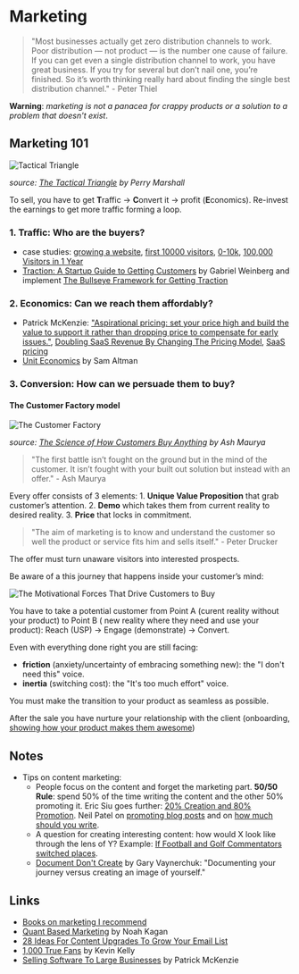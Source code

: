 # Marketing

> "Most businesses actually get zero distribution channels to work. Poor distribution — not product — is the number one cause of failure. If you can get even a single distribution channel to work, you have great business. If you try for several but don’t nail one, you’re finished. So it’s worth thinking really hard about finding the single best distribution channel." - Peter Thiel

**Warning**: _marketing is not a panacea for crappy products or a solution to a problem that doesn't exist_.

## Marketing 101

![Tactical Triangle](https://s3.amazonaws.com/psma-legacy-images/2009/10/ttriangle.png)

_source:_ [_The Tactical Triangle_](https://www.perrymarshall.com/2100/tactical-triangle/) _by Perry Marshall_

To sell, you have to get **T**raffic → **C**onvert it → profit \(**E**conomics\). Re-invest the earnings to get more traffic forming a loop.

### 1. **Traffic**: Who are the buyers?

* case studies: [growing a website](https://sumo.com/stories/growing-website), [first 10000 visitors](https://sumo.com/stories/first-10000-visitors-sarah-peterson), [0-10k](https://sumo.com/stories/0-10k-nat-eliason), [100,000 Visitors in 1 Year](https://okdork.com/grow-blog-100000-visitors-less-year/)
* [Traction: A Startup Guide to Getting Customers](https://www.goodreads.com/book/show/22091581-traction) by Gabriel Weinberg and implement [The Bullseye Framework for Getting Traction](https://medium.com/@yegg/the-bullseye-framework-for-getting-traction-ef49d05bfd7e)

### 2. **Economics**: Can we reach them affordably?

* Patrick McKenzie: ["Aspirational pricing: set your price high and build the value to support it rather than dropping price to compensate for early issues."](https://twitter.com/patio11/status/638362266778365952), [Doubling SaaS Revenue By Changing The Pricing Model](https://www.kalzumeus.com/2012/08/13/doubling-saas-revenue/), [SaaS pricing](https://training.kalzumeus.com/newsletters/archive/saas_pricing)
* [Unit Economics](http://blog.samaltman.com/unit-economics) by Sam Altman

### 3. **Conversion**: How can we persuade them to buy?

#### The Customer Factory model

![The Customer Factory](https://cdn-images-1.medium.com/max/800/0*7VHpW523MitQv6qK.png)

_source:_ [_The Science of How Customers Buy Anything_](https://blog.leanstack.com/the-science-of-how-customers-buy-anything-84e72920e644) _by Ash Maurya_

> "The first battle isn’t fought on the ground but in the mind of the customer. It isn’t fought with your built out solution but instead with an offer." - Ash Maurya

Every offer consists of 3 elements: 1. **Unique Value Proposition** that grab customer’s attention. 2. **Demo** which takes them from current reality to desired reality. 3. **Price** that locks in commitment.

> "The aim of marketing is to know and understand the customer so well the product or service fits him and sells itself." - Peter Drucker

The offer must turn unaware visitors into interested prospects.

Be aware of a this journey that happens inside your customer’s mind:

![The Motivational Forces That Drive Customers to Buy](https://cdn-images-1.medium.com/max/800/0*_HyzghYYi1LacO86.png)

You have to take a potential customer from Point A \(curent reality without your product\) to Point B \( new reality where they need and use your product\): Reach \(USP\) → Engage \(demonstrate\) → Convert.

Even with everything done right you are still facing:

* **friction** \(anxiety/uncertainty of embracing something new\): the "I don't need this" voice.
* **inertia** \(switching cost\): the "It's too much effort" voice.

You must make the transition to your product as seamless as possible.

After the sale you have nurture your relationship with the client \(onboarding, [showing how your product makes them awesome](https://www.goodreads.com/book/show/24737268-badass)\)

## Notes

* Tips on content marketing:
  * People focus on the content and forget the marketing part. **50/50 Rule**: spend 50% of the time writing the content and the other 50% promoting it. Eric Siu goes further: [20% Creation and 80% Promotion](https://www.singlegrain.com/blog-posts/content-marketing/why-content-marketing-should-always-be-20-creation-and-80-promotion/). Neil Patel on [promoting blog posts](https://neilpatel.com/blog/the-uncensored-guide-to-promoting-a-blog-post/) and on [how much should you write](https://neilpatel.com/blog/write-fewer-blog-posts/).
  * A question for creating interesting content: how would X look like through the lens of Y? Example: [If Football and Golf Commentators switched places](https://www.youtube.com/watch?v=nXzLu4Ps3dY).
  * [Document Don't Create](https://www.garyvaynerchuk.com/creating-content-that-builds-your-personal-brand/) by Gary Vaynerchuk: "Documenting your journey versus creating an image of yourself."

## Links

* [Books on marketing I recommend](https://wiki.stojanow.com/books#marketing) 
* [Quant Based Marketing](https://github.com/psto/episteme/tree/4be4f8804a51ebbd652065d912c2f0258aad3392/quant-based-marketing-for-pre-launch-start-up/README.md) by Noah Kagan
* [28 Ideas For Content Upgrades To Grow Your Email List](https://sumo.com/stories/content-upgrades)
* [1,000 True Fans](https://kk.org/thetechnium/1000-true-fans/) by Kevin Kelly
* [Selling Software To Large Businesses](https://training.kalzumeus.com/newsletters/archive/enterprise_sales) by Patrick McKenzie

